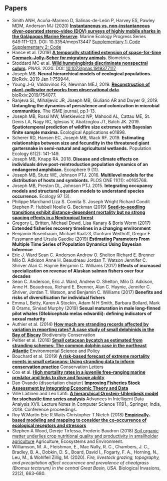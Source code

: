 ## Papers 
- Smith ANH, Acuña-Marrero D, Salinas-de-León P, Harvey ES, Pawley MDM, Anderson MJ (2020) [__Instantaneous vs. non-instantaneous diver-operated stereo-video (DOV) surveys of highly mobile sharks in the Galápagos Marine Reserve__](https://doi.org/10.3354/meps13447). Marine Ecology Progress Series 649:111–123. DOI: 10.3354/meps13447 [Supplementary 1: Code](http://www.int-res.com/articles/suppl/m649p111_supp/M13447Suppl2.html) [Supplementary 2: Code](http://www.int-res.com/articles/suppl/m649p111_supp/M13447Suppl3.html)
- Hance et al. (2019) [__A temporally stratified extension of space‐for‐time Cormack–Jolly–Seber for migratory animals__](https://onlinelibrary.wiley.com/doi/abs/10.1111/biom.13171). Biometrics. 
- Stoddard MC et al. [__Wild hummingbirds discriminate nonspectral colors__](
https://doi.org/10.1073/pnas.1919377117). *PNAS*. 2020. DOI:
[10.1073/pnas.1919377117](https://doi.org/10.1073/pnas.1919377117)
- Joseph MB. __Neural hierarchical models of ecological populations.__ BioRxiv. 2019 Jan 1:759944.
- Young J-G, Valdovinos FS, Newman MEJ, 2019. [__Reconstruction of plant–pollinator networks from observational data__](https://www.biorxiv.org/content/10.1101/754077v1). bioRxiv:2019/754077.
- Ranjeva SL, Mihaljevic JR, Joseph MB, Giuliano AR and Dwyer G, 2019. __Untangling the dynamics of persistence and colonization in microbial communities.__ The ISME journal, pp.1-13.
- Joseph MB, Rossi MW, Mietkiewicz NP, Mahood AL, Cattau ME, St. Denis LA, Nagy RC, Iglesias V, Abatzoglou JT, Balch JK. 2019. __Spatiotemporal prediction of wildfire size extremes with Bayesian finite sample maxima.__ Ecological Applications e01898.
- Scherer RD, Hansen EC, Joseph MB, Wack RF. 2019. __Estimating relationships between size and fecundity in the threatened giant gartersnake in semi-natural and agricultural wetlands.__ Population Ecology 61(2): 141-149.
- Joseph MB, Knapp RA. 2018. __Disease and climate effects on individuals drive post‐reintroduction population dynamics of an endangered amphibian.__ Ecosphere 9 (11).
- Joseph MB, Stutz WE, Johnson PTJ. 2016. __Multilevel models for the distribution of hosts and symbionts.__ PLOS ONE 11(11): e0165768.
- Joseph MB, Preston DL, Johnson PTJ. 2015. __Integrating occupancy models and structural equation models to understand species occurrence.__ Ecology 97 (3).
- Philippe Marchand  Liza S. Comita  S. Joseph Wright  Richard Condit  Stephen P. Hubbell  Noelle G. Beckman (2019) [__Seed‐to‐seedling transitions exhibit distance‐dependent mortality but no strong spacing effects in a Neotropical forest__](https://doi.org/10.1002/ecy.2926) 
- Gregory L. Britten, Michael Dowd, Lisa Kanary & Boris Worm (2017) __Extended fisheries recovery timelines in a changing environment__
- Benjamin Rosenbaum, Michael Raatz3, Guntram Weithoff, Gregor F. Fussmann and Ursula Gaedke (2019) __Estimating Parameters From Multiple Time Series of Population Dynamics Using Bayesian Inference__
- Eric J. Ward  Sean C. Anderson  Andrew O. Shelton  Richard E. Brenner  Milo D. Adkison  Anne H. Beaudreau  Jordan T. Watson  Jennifer C. Shriver  Alan C. Haynie  Benjamin C. Williams (2017) __Effects of increased specialization on revenue of Alaskan salmon fishers over four decades__
- Sean C. Anderson, Eric J. Ward, Andrew O. Shelton, Milo D. Adkison, Anne H. Beaudreau, Richard E. Brenner, Alan C. Haynie, Jennifer C. Shriver, Jordan T. Watson, and Benjamin C. Williams (2017) __Benefits and risks of diversification for individual fishers__
- Emma L Betty, Karen A Stockin, Adam N H Smith, Barbara Bollard, Mark B Orams, Sinéad Murphy (2019) __Sexual maturation in male long-finned pilot whales (Globicephala melas edwardii): defining indicators of sexual maturity__
- Authier et al. (2014) [__How much are stranding records affected by variation in reporting rates? A case study of small delphinids in the Bay of Biscay__](https://doi.org/10.1007/s10531-014-0741-3)  Biodiversity Conservation
- Peltier et al. (2016) [__Small cetacean bycatch as estimated from stranding schemes: The common dolphin case in the northeast Atlantic__](https://doi.org/10.1016/j.envsci.2016.05.004) Environmental Science and Policy
- Bouchard et al. (2019) [__A risk‐based forecast of extreme mortality events in small cetaceans: Using stranding data to inform conservation practice__](https://doi.org/10.1111/conl.12639) Conservation Letters
- Cox et al. [__High mortality rates in a juvenile free‐ranging marine predator and links to dive and forage ability__]( https://onlinelibrary.wiley.com/doi/10.1002/ece3.5905)
- Dan Ovando (dissertation chapter) [__Improving Fisheries Stock Assessment by Integrating Economic Theory and Data__](https://danovando.github.io/dissertation/3-scrooge.html)
- Ville Laitinen and Leo Lahti. [__A hierarchical Ornstein-Uhlenbeck model for stochastic time series analysis__](https://openresearchlabs.github.io/publications/papers/2018-Laitinen-IDA.pdf) Advances in Intelligent Data Analysis XVII. Lecture Notes in Computer Science 11191., Springer, India, 2018. Conference proceedings. 
- Roy W.Martin Eric R.Waits Christopher T.Nietch (2018) [__Empirically-based modeling and mapping to consider the co-occurrence of ecological receptors and stressors__](https://doi.org/10.1016/j.scitotenv.2017.08.301)
- Stephen A Wood, Dereje Tirfessa, Frederic Baudron (2018) [Soil organic matter underlies crop nutritional quality and productivity in smallholder agriculture](https://www.sciencedirect.com/science/article/pii/S0167880918303025) Agriculture, Ecosystems and Environment.
- Williamson, M. A., Fleishman, E., Mac Nally, R. C., Chambers, J. C., Bradley, B. A., Dobkin, D. S., Board, David I., Fogarty, F. A., Horning, N., Leu, M., & Wohlfeil Zillig, M. (2020). _Fire, livestock grazing, topography, and precipitation affect occurrence and prevalence of cheatgrass (Bromus tectorum) in the central Great Basin, USA._ Biological Invasions, 22(2), 663–680.


